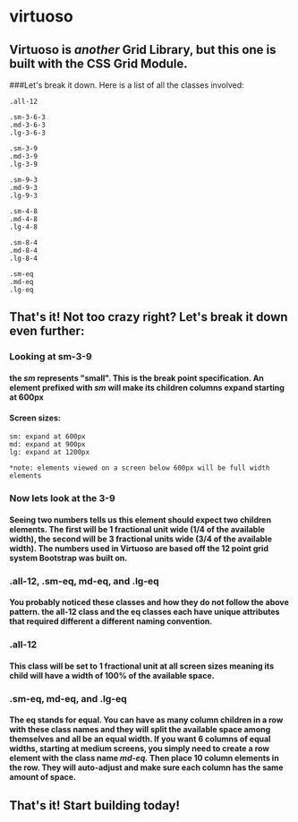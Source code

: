 # virtuoso

## Virtuoso is *another* Grid Library, but this one is built with the CSS Grid Module.

###Let's break it down. Here is a list of all the classes involved:
```
.all-12 

.sm-3-6-3 
.md-3-6-3 
.lg-3-6-3 

.sm-3-9 
.md-3-9 
.lg-3-9 

.sm-9-3 
.md-9-3 
.lg-9-3 

.sm-4-8 
.md-4-8 
.lg-4-8 

.sm-8-4
.md-8-4 
.lg-8-4 

.sm-eq 
.md-eq 
.lg-eq 
```

## That's it! Not too crazy right? Let's break it down even further:
### Looking at sm-3-9
#### the *sm* represents "small". This is the break point specification. An element prefixed with *sm* will make its children columns expand starting at 600px 

#### Screen sizes:
```
sm: expand at 600px 
md: expand at 900px 
lg: expand at 1200px

*note: elements viewed on a screen below 600px will be full width elements
```

### Now lets look at the 3-9 
#### Seeing two numbers tells us this element should expect two children elements. The first will be 1 fractional unit wide (1/4 of the available width), the second will be 3 fractional units wide (3/4 of the available width). The numbers used in Virtuoso are based off the 12 point grid system Bootstrap was built on. 

### .all-12, .sm-eq, md-eq, and .lg-eq
#### You probably noticed these classes and how they do not follow the above pattern. the all-12 class and the eq classes each have unique attributes that required different a different naming convention.

### .all-12
#### This class will be set to 1 fractional unit at all screen sizes meaning its child will have a width of 100% of the available space. 

### .sm-eq, md-eq, and .lg-eq
#### The eq stands for equal. You can have as many column children in a row with these class names and they will split the available space among themselves and all be an equal width. If you want 6 columns of equal widths, starting at medium screens, you simply need to create a row element with the class name *md-eq.* Then place 10 column elements in the row. They will auto-adjust and make sure each column has the same amount of space.


## That's it! Start building today!
